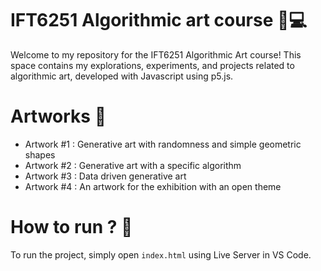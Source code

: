 # IFT6251 Algorithmic art course 🎨💻

Welcome to my repository for the IFT6251 Algorithmic Art course! This space contains my explorations, experiments, and projects related to algorithmic art, developed with Javascript using p5.js. 

  # Artworks 🎨

  - Artwork #1 : Generative art with randomness and simple geometric shapes
  - Artwork #2 : Generative art with a specific algorithm
  - Artwork #3 : Data driven generative art
  - Artwork #4 : An artwork for the exhibition with an open theme

  # How to run ? 💾

  To run the project, simply open `index.html` using Live Server in VS Code.
